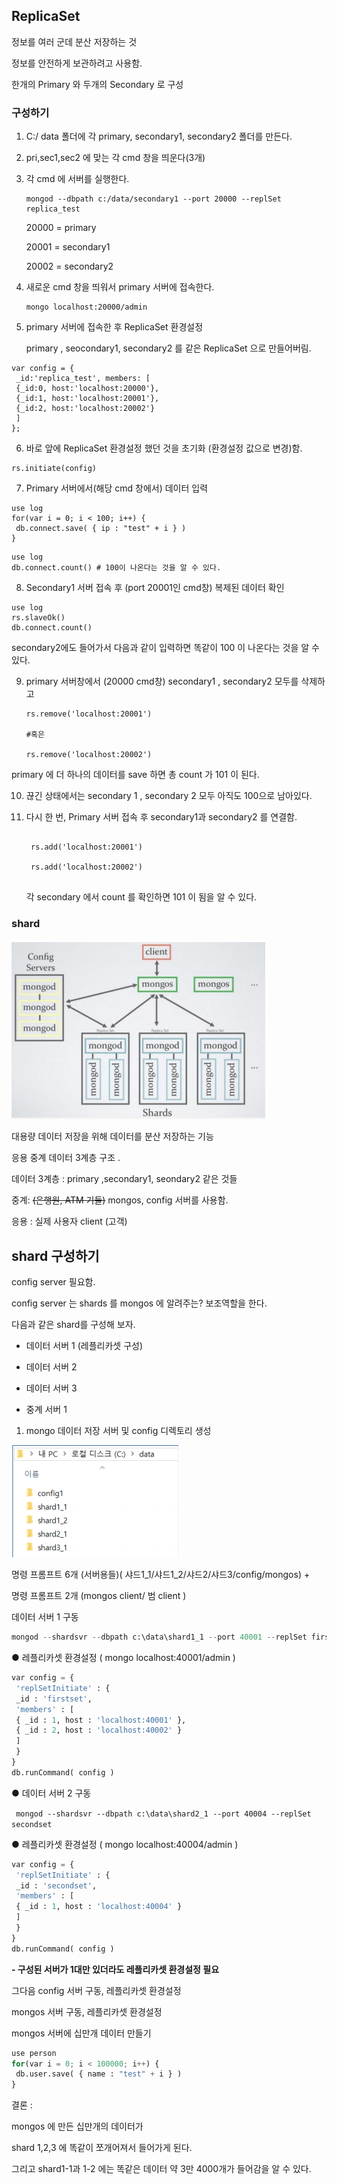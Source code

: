 ## ReplicaSet

정보를 여러 군데 분산 저장하는 것 

정보를 안전하게 보관하려고 사용함.

한개의 Primary 와 두개의 Secondary 로 구성



### 구성하기

1. C:/ data 폴더에 각 primary, secondary1, secondary2 폴더를 만든다.

2. pri,sec1,sec2 에 맞는 각 cmd 창을 띄운다(3개)

3. 각 cmd 에 서버를 실행한다.

   ``` shell
   mongod --dbpath c:/data/secondary1 --port 20000 --replSet replica_test
   ```

   20000 = primary

   20001 = secondary1

   20002 = secondary2

4. 새로운 cmd 창을 띄워서 primary 서버에 접속한다.

   ```shell
   mongo localhost:20000/admin 
   ```

5. primary 서버에 접속한 후 ReplicaSet 환경설정

   primary , seocondary1, secondary2 를 같은 ReplicaSet 으로 만들어버림. 

```sehll
var config = {
 _id:'replica_test', members: [
 {_id:0, host:'localhost:20000'},
 {_id:1, host:'localhost:20001'},
 {_id:2, host:'localhost:20002'}
 ]
};
```

6. 바로 앞에 ReplicaSet 환경설정 했던 것을 초기화 (환경설정 값으로 변경)함.

``` shell
rs.initiate(config)
```

7.  Primary 서버에서(해당 cmd 창에서) 데이터 입력 

   ```shell
   use log
   for(var i = 0; i < 100; i++) {
    db.connect.save( { ip : "test" + i } )
   }
   ```

   ```shell
   use log
   db.connect.count() # 100이 나온다는 것을 알 수 있다. 
   ```

8.  Secondary1 서버 접속 후 (port 20001인 cmd창) 복제된 데이터 확인

   ``` shell
   use log
   rs.slaveOk()
   db.connect.count()
   ```

   secondary2에도 들어가서 다음과 같이 입력하면 똑같이 100 이 나온다는 것을 알 수 있다.

9. primary 서버창에서 (20000 cmd창) secondary1 , secondary2 모두를 삭제하고

   ``` shell
   rs.remove('localhost:20001')
   
   #혹은
   
   rs.remove('localhost:20002')
   ```

primary 에 더 하나의 데이터를 save 하면 총 count 가 101 이 된다.

10. 끊긴 상태에서는 secondary 1 , secondary 2 모두 아직도 100으로 남아있다.

11. 다시 한 번, Primary 서버 접속 후 secondary1과 secondary2 를  연결함.

    ```shell
    
     rs.add('localhost:20001')
     
     rs.add('localhost:20002') 
     
    ```

    각 secondary 에서 count 를 확인하면 101 이 됨을 알 수 있다.

    

### shard

![image-20200129104131974](02_MongoDB_ReplicaSet.assets/image-20200129104131974.png)

대용량 데이터 저장을 위해 데이터를 분산 저장하는 기능 

응용 중계 데이터 3계층 구조 . 

데이터 3계층 : primary ,secondary1, seondary2 같은 것들

중계:   ~~(은행원,  ATM 기들)~~  mongos, config 서버를 사용함. 

응용 : 실제 사용자 client (고객)



## shard 구성하기

config server 필요함.

config server 는 shards 를 mongos 에 알려주는? 보조역할을 한다. 

다음과 같은 shard를 구성해 보자. 

- 데이터 서버 1 (레플리카셋 구성) 

- 데이터 서버 2 

- 데이터 서버 3 
-  중계 서버 1

1.  mongo 데이터 저장 서버 및 config 디렉토리 생성

   ![image-20200129150335721](02_MongoDB_ReplicaSet.assets/image-20200129150335721.png)



명령 프롬프트 6개 (서버용들)( 샤드1_1/샤드1_2/샤드2/샤드3/config/mongos) + 

명령 프롬프트 2개 (mongos client/ 범 client )



 데이터 서버 1 구동

```python
mongod --shardsvr --dbpath c:\data\shard1_1 --port 40001 --replSet firstset mongod --shardsvr --dbpath c:\data\shard1_2 --port 40002 --replSet firstset
```

● 레플리카셋 환경설정 ( mongo localhost:40001/admin )

```python
var config = {
 'replSetInitiate' : {
 _id : 'firstset',
 'members' : [
 { _id : 1, host : 'localhost:40001' },
 { _id : 2, host : 'localhost:40002' }
 ]
 }
}
db.runCommand( config )
```

● 데이터 서버 2 구동

` mongod --shardsvr --dbpath c:\data\shard2_1 --port 40004 --replSet secondset`

● 레플리카셋 환경설정 ( mongo localhost:40004/admin )

```python 
var config = {
 'replSetInitiate' : {
 _id : 'secondset',
 'members' : [
 { _id : 1, host : 'localhost:40004' }
 ]
 }
}
db.runCommand( config )
```



**\- 구성된 서버가 1대만 있더라도 레플리카셋 환경설정 필요**



그다음 config 서버 구동, 레플리카셋 환경설정

mongos 서버 구동, 레플리카셋 환경설정



mongos 서버에 십만개 데이터 만들기

```python
use person
for(var i = 0; i < 100000; i++) {
 db.user.save( { name : "test" + i } )
}
```







결론 : 

mongos 에 만든 십만개의 데이터가 

shard 1,2,3 에 똑같이  쪼개어져서 들어가게 된다.

그리고 shard1-1과 1-2 에는 똑같은 데이터 약 3만 4000개가 들어감을 알 수 있다.

